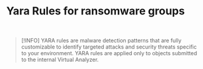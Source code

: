 # Yara Rules for ransomware groups<BR><BR>
> [!INFO]
> YARA rules are malware detection patterns that are fully customizable to identify targeted attacks and security threats specific to your environment. YARA rules are applied only to objects submitted to the internal Virtual Analyzer.<BR>

<BR>

<BR>

|   |   |   |   |   |   |   |   |
|---|---|---|---|---|---|---|---|